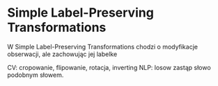 # Simple Label-Preserving Transformations
W Simple Label-Preserving Transformations chodzi o modyfikacje obserwacji, ale zachowując jej labelke

CV: cropowanie, flipowanie, rotacja, inverting
NLP: losow zastąp słowo podobnym słowem.